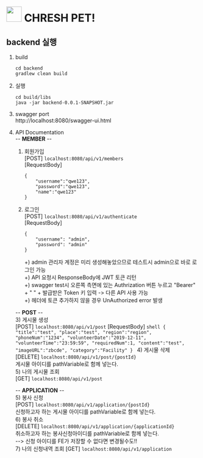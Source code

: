 # <img src="https://user-images.githubusercontent.com/52441923/152638342-dcb81449-8568-4711-9334-a5a77d406a6a.png" width="40"></img> CHRESH PET!

## backend 실행

1. build

   ```shell
   cd backend
   gradlew clean build
   ```

2. 실행

   ```shell
   cd build/libs
   java -jar backend-0.0.1-SNAPSHOT.jar
   ```

3. swagger port  
   http://localhost:8080/swagger-ui.html
    
4. API Documentation  
    -- **MEMBER** --  
    1) 회원가입    
        [POST] `localhost:8080/api/v1/members`   
        [RequestBody]   
        ```shell 
        {
            "username":"qwe123",
            "password":"qwe123",
            "name":"qwe123"
        }
        ```
    2) 로그인   
        [POST] `localhost:8080/api/v1/authenticate`  
        [RequestBody]    
        ```shell
        {
            "username": "admin",
            "password": "admin"
        }
        ```
        +) admin 관리자 계정은 미리 생성해놓았으므로 테스트시 admin으로 바로 로그인 가능   
        +) API 요청시 ResponseBody에 JWT 토큰 리턴   
        +) swagger test시 오른쪽 측면에 있는 Authrization 버튼 누르고 "Bearer" + " " + 발급받은 Token 키 입력 -> 다른 API 사용 가능  
        +) 헤더에 토큰 추가하지 않을 경우 UnAuthorized error 발생   

  
    -- **POST** --  
    3) 게시물 생성  
        [POST] `localhost:8080/api/v1/post` 
        [RequestBody] 
        ```shell
        {
            "title":"test",
            "place":"test",
            "region":"region",
            "phoneNum":"1234",
            "volunteerDate":"2019-12-11",
            "volunteerTime":"23:59:59",
            "requiredNum":1,
            "content":"test",
            "imageURL":"zbcde",
            "category":"Facility"
        }
        ```
    4) 게시물 삭제  
        [DELETE] `localhost:8080/api/v1/post/{postId}`  
        게시물 아이디를 pathVariable로 함께 넣는다.   
    5) 나의 게시물 조회   
        [GET] `localhost:8080/api/v1/post`  
    
    -- **APPLICATION** --  
    5) 봉사 신청   
        [POST] `localhost:8080/api/v1/application/{postId}`  
        신청하고자 하는 게시물 아이디를 pathVariable로 함께 넣는다.  
    6) 봉사 취소  
        [DELETE] `localhost:8080/api/v1/application/{applicationId}`  
        취소하고자 하는 봉사신청아이디를 pathVariable로 함께 넣는다.   
        --> 신청 아이디를 FE가 저장할 수 없다면 변경될수도!!   
    7) 나의 신청내역 조회
        [GET] `localhost:8080/api/v1/application`

      
     
